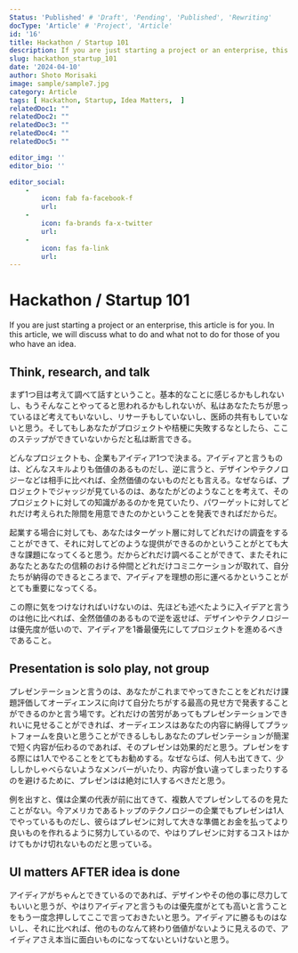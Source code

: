 ```yaml
---
Status: 'Published' # 'Draft', 'Pending', 'Published', 'Rewriting'
docType: 'Article' # 'Project', 'Article'
id: '16'
title: Hackathon / Startup 101
description: If you are just starting a project or an enterprise, this article is for you. In this article, we will discuss what to do and what not to do for those of you who have an idea.
slug: hackathon_startup_101
date: '2024-04-10'
author: Shoto Morisaki
image: sample/sample7.jpg
category: Article
tags: [ Hackathon, Startup, Idea Matters,  ]
relatedDoc1: ""
relatedDoc2: ""
relatedDoc3: ""
relatedDoc4: ""
relatedDoc5: ""

editor_img: ''
editor_bio: ''

editor_social:
    -
        icon: fab fa-facebook-f
        url: 
    -
        icon: fa-brands fa-x-twitter
        url: 
    - 
        icon: fas fa-link
        url: 
---
```



# Hackathon / Startup 101
If you are just starting a project or an enterprise, this article is for you. In this article, we will discuss what to do and what not to do for those of you who have an idea.

## Think, research, and talk
まず1つ目は考えて調べて話すということ。基本的なことに感じるかもしれないし、もうそんなことやってると思われるかもしれないが、私はあなたたちが思っているほど考えてもいないし、リサーチもしていないし、医師の共有もしていないと思う。そしてもしあなたがプロジェクトや桔梗に失敗するなとしたら、ここのステップができていないからだと私は断言できる。

どんなプロジェクトも、企業もアイディア1つで決まる。アイディアと言うものは、どんなスキルよりも価値のあるものだし、逆に言うと、デザインやテクノロジーなどは相手に比べれば、全然価値のないものだとも言える。なぜならば、プロジェクトでジャッジが見ているのは、あなたがどのようなことを考えて、そのプロジェクトに対しての知識があるのかを見ていたり、パワーゲットに対してどれだけ考えられた隙間を用意できたのかということを発表できればだからだ。

起業する場合に対しても、あなたはターゲット層に対してどれだけの調査をすることができて、それに対してどのような提供ができるのかということがとても大きな課題になってくると思う。だからどれだけ調べることができて、またそれにあなたとあなたの信頼のおける仲間とどれだけコミニケーションが取れて、自分たちが納得のできるところまで、アイディアを理想の形に運べるかということがとても重要になってくる。

この際に気をつけなければいけないのは、先ほども述べたように入イデアと言うのは他に比べれば、全然価値のあるもので逆を返せば、デザインやテクノロジーは優先度が低いので、アイディアを1番最優先にしてプロジェクトを進めるべきであること。

## Presentation is solo play, not group
プレゼンテーションと言うのは、あなたがこれまでやってきたことをどれだけ課題評価してオーディエンスに向けて自分たちがする最高の見せ方で発表することができるのかと言う場です。どれだけの苦労があってもプレゼンテーションできれいに見せることができれば、オーディエンスはあなたの内容に納得してプラットフォームを良いと思うことができるしもしあなたのプレゼンテーションが簡潔で短く内容が伝わるのであれば、そのプレゼンは効果的だと思う。プレゼンをする際には1人でやることをとてもお勧めする。なぜならば、何人も出てきて、少ししかしゃべらないようなメンバーがいたり、内容が食い違ってしまったりするのを避けるために、プレゼンはは絶対に1人するべきだと思う。

例を出すと、僕は企業の代表が前に出てきて、複数人でプレゼンしてるのを見たことがない。今アメリカであるトップのテクノロジーの企業でもプレゼンは1人でやっているものだし、彼らはプレゼンに対して大きな準備とお金を払ってより良いものを作れるように努力しているので、やはりプレゼンに対するコストはかけてもかけ切れないものだと思っている。


## UI matters AFTER idea is done
アイディアがちゃんとできているのであれば、デザインやその他の事に尽力してもいいと思うが、やはりアイディアと言うものは優先度がとても高いと言うことをもう一度念押ししてここで言っておきたいと思う。アイディアに勝るものはないし、それに比べれば、他のものなんて終わり価値がないように見えるので、アイディアさえ本当に面白いものになってないといけないと思う。
